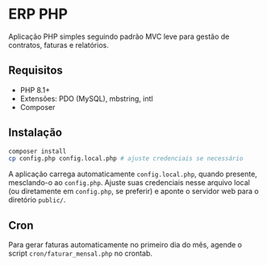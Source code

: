# ERP PHP

Aplicação PHP simples seguindo padrão MVC leve para gestão de contratos, faturas e relatórios.

## Requisitos

- PHP 8.1+
- Extensões: PDO (MySQL), mbstring, intl
- Composer

## Instalação

```bash
composer install
cp config.php config.local.php # ajuste credenciais se necessário
```

A aplicação carrega automaticamente `config.local.php`, quando presente, mesclando-o ao `config.php`. Ajuste suas credenciais nesse arquivo local (ou diretamente em `config.php`, se preferir) e aponte o servidor web para o diretório `public/`.

## Cron

Para gerar faturas automaticamente no primeiro dia do mês, agende o script `cron/faturar_mensal.php` no crontab.
